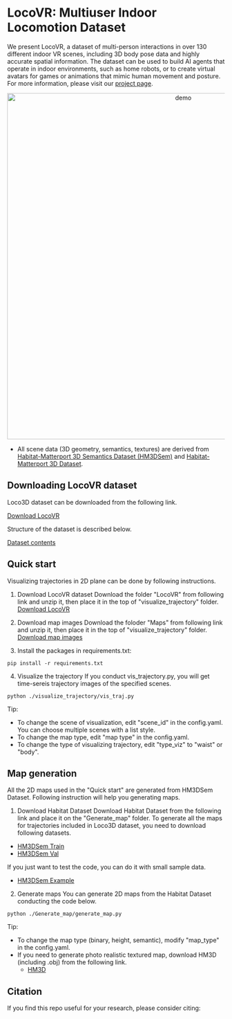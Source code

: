 # LocoVR: Multiuser Indoor Locomotion Dataset

We present LocoVR, a dataset of multi-person interactions in over 130 different indoor VR scenes, including 3D body pose data and highly accurate spatial information. The dataset can be used to build AI agents that operate in indoor environments, such as home robots, or to create virtual avatars for games or animations that mimic human movement and posture. 
For more information, please visit our [project page](https://sites.google.com/view/loco3d/home).

<center>
 <img src="./Overview.png" alt="demo" width="800">
</center>

 - All scene data (3D geometry, semantics, textures) are derived from [Habitat-Matterport 3D Semantics Dataset (HM3DSem)](https://aihabitat.org/datasets/hm3d-semantics/) and [Habitat-Matterport 3D Dataset](https://aihabitat.org/datasets/hm3d/).

## Downloading LocoVR dataset
Loco3D dataset can be downloaded from the following link. 

[Download LocoVR](https://drive.google.com/drive/folders/1wU82rCurMfYkCV7TvSPcSVslW79Mj7Pp?usp=drive_link)

Structure of the dataset is described below.

[Dataset contents](./dataset_contents/README.md)

## Quick start
Visualizing trajectories in 2D plane can be done by following instructions.

1. Download LocoVR dataset
   Download the folder "LocoVR" from following link and unzip it, then place it in the top of "visualize_trajectory" folder.
   [Download LocoVR](https://drive.google.com/drive/folders/1wU82rCurMfYkCV7TvSPcSVslW79Mj7Pp?usp=drive_link)

3. Download map images
   Download the foloder "Maps" from following link and unzip it, then place it in the top of "visualize_trajectory" folder.
   [Download map images](https://drive.google.com/drive/folders/1g4QO8WV4hfHFgCzfBLTi42zCJ6km7JoH?usp=drive_link)
     
4. Install the packages in requirements.txt:
```
pip install -r requirements.txt
```
4. Visualize the trajectory
   If you conduct vis_trajectory.py, you will get time-sereis trajectory images of the specified scenes.
```
python ./visualize_trajectory/vis_traj.py
```
Tip: 
- To change the scene of visualization, edit "scene_id" in the config.yaml. You can choose multiple scenes with a list style.
- To change the map type, edit "map type" in the config.yaml.
- To change the type of visualizing trajectory, edit "type_viz" to "waist" or "body".

## Map generation
All the 2D maps used in the "Quick start" are generated from HM3DSem Dataset.
Following instruction will help you generating maps.

1. Download Habitat Dataset
Download Habitat Dataset from the following link and place it on the "Generate_map" folder.
To generate all the maps for trajectories included in Loco3D dataset, you need to download following datasets.
- [HM3DSem Train](https://api.matterport.com/resources/habitat/hm3d-train-semantic-annots-v0.2.tar)
- [HM3DSem Val](https://api.matterport.com/resources/habitat/hm3d-val-semantic-annots-v0.2.tar)

If you just want to test the code, you can do it with small sample data.
- [HM3DSem Example](https://github.com/matterport/habitat-matterport-3dresearch/blob/main/example/hm3d-example-semantic-annots-v0.2.tar)

2. Generate maps
  You can generate 2D maps from the Habitat Dataset conducting the code below.
```
python ./Generate_map/generate_map.py
```
Tip: 
- To change the map type (binary, height, semantic), modify "map_type" in the config.yaml.
- If you need to generate photo realistic textured map, download HM3D (including .obj) from the following link.
  - [HM3D](https://matterport.com/partners/facebook)

## Citation
If you find this repo useful for your research, please consider citing:
